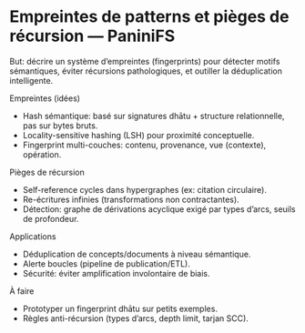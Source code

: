 # Empreintes de patterns et pièges de récursion — PaniniFS

But: décrire un système d’empreintes (fingerprints) pour détecter motifs sémantiques, éviter récursions pathologiques, et outiller la déduplication intelligente.

Empreintes (idées)
- Hash sémantique: basé sur signatures dhātu + structure relationnelle, pas sur bytes bruts.
- Locality-sensitive hashing (LSH) pour proximité conceptuelle.
- Fingerprint multi-couches: contenu, provenance, vue (contexte), opération.

Pièges de récursion
- Self-reference cycles dans hypergraphes (ex: citation circulaire).
- Re-écritures infinies (transformations non contractantes).
- Détection: graphe de dérivations acyclique exigé par types d’arcs, seuils de profondeur.

Applications
- Déduplication de concepts/documents à niveau sémantique.
- Alerte boucles (pipeline de publication/ETL).
- Sécurité: éviter amplification involontaire de biais.

À faire
- Prototyper un fingerprint dhātu sur petits exemples.
- Règles anti-récursion (types d’arcs, depth limit, tarjan SCC).
